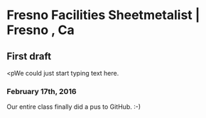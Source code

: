 # Fresno Facilities Sheetmetalist | Fresno , Ca
## First draft
<pWe could just start typing text here.</p>

### February 17th, 2016
<p>Our entire class finally did a pus to GitHub. :-)</p